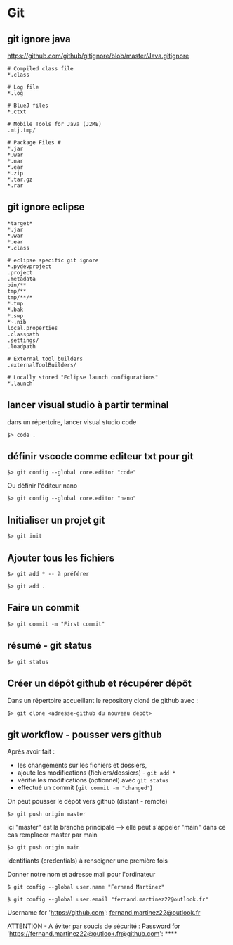 # Git

## git ignore java

https://github.com/github/gitignore/blob/master/Java.gitignore

````.gitignore
# Compiled class file
*.class

# Log file
*.log

# BlueJ files
*.ctxt

# Mobile Tools for Java (J2ME)
.mtj.tmp/

# Package Files #
*.jar
*.war
*.nar
*.ear
*.zip
*.tar.gz
*.rar
````


## git ignore eclipse

````.gitignore
*target*
*.jar
*.war
*.ear
*.class

# eclipse specific git ignore
*.pydevproject
.project
.metadata
bin/**
tmp/**
tmp/**/*
*.tmp
*.bak
*.swp
*~.nib
local.properties
.classpath
.settings/
.loadpath

# External tool builders
.externalToolBuilders/

# Locally stored "Eclipse launch configurations"
*.launch
````

## lancer visual studio à partir terminal

dans un répertoire, lancer visual studio code

    $> code .

## définir vscode comme editeur txt pour git

    $> git config --global core.editor "code"

Ou définir l'éditeur nano

    $> git config --global core.editor "nano"

## Initialiser un projet git

    $> git init

## Ajouter tous les fichiers

    $> git add * -- à préférer

    $> git add .

## Faire un commit

    $> git commit -m "First commit"

## résumé - git status

    $> git status

## Créer un dépôt github et récupérer dépôt 

Dans un répertoire accueillant le repository cloné de github avec :

    $> git clone <adresse-github du nouveau dépôt>

## git workflow - pousser vers github

Après avoir fait :

- les changements sur les fichiers et dossiers, 
- ajouté les modifications (fichiers/dossiers) - `git add *` 
- vérifié les modifications (optionnel) avec `git status`
- effectué un commit (`git commit -m "changed"`)

On peut pousser le dépôt vers github (distant - remote)

    $> git push origin master 

ici "master" est la branche principale --> elle peut s'appeler "main" dans ce cas remplacer master par main

    $> git push origin main 

identifiants (credentials) à renseigner une première fois

Donner notre nom et adresse mail pour l'ordinateur

    $ git config --global user.name "Fernand Martinez"
    
    $ git config --global user.email "fernand.martinez22@outlook.fr"

Username for 'https://github.com':  fernand.martinez22@outlook.fr  

ATTENTION - A éviter par soucis de sécurité :
Password for 'https://fernand.martinez22@outlook.fr@github.com':     ****
